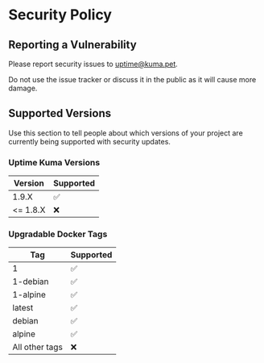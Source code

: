 # Security Policy

## Reporting a Vulnerability

Please report security issues to uptime@kuma.pet.

Do not use the issue tracker or discuss it in the public as it will cause more damage.

## Supported Versions

Use this section to tell people about which versions of your project are
currently being supported with security updates.

### Uptime Kuma Versions

| Version | Supported          |
| ------- | ------------------ |
| 1.9.X  | :white_check_mark: |
| <= 1.8.X  | ❌ |

### Upgradable Docker Tags

| Tag | Supported          |
| ------- | ------------------ |
| 1 | :white_check_mark: |
| 1-debian | :white_check_mark: |
| 1-alpine | :white_check_mark: |
| latest | :white_check_mark: |
| debian | :white_check_mark: |
| alpine | :white_check_mark: |
| All other tags  | ❌ |
